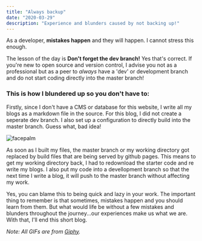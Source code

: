 ```yaml
---
title: "Always backup"
date: "2020-03-29"
description: "Experience and blunders caused by not backing up!"
---
```


As a developer, **mistakes happen** and they will happen. I cannot stress this enough.

The lesson of the day is **Don't forget the dev branch!** Yes that's correct. If you're new to open source and version control, I advise you not as a professional but as a peer to *always* have a 'dev' or development branch and do not start coding directly into the master branch!

### This is how I blundered up so you don't have to:
Firstly, since I don't have a CMS or database for this website, I write all my blogs as a markdown file in the source.
For this blog, I did not create a seperate dev branch. I also set up a configuration to directly build into the master branch. Guess what, bad idea!   

![facepalm](https://media.giphy.com/media/27EhcDHnlkw1O/giphy.gif)

As soon as I built my files, the master branch or my working directory got replaced by build files that are being served by github pages. This means to get my working directory back, I had to redownload the starter code and re write my blogs. I also put my code into a devellopment branch so that the next time I write a blog, it will push to the master branch without affecting my work.

Yes, you can blame this to being quick and lazy in your work. The important thing to remember is that sometimes, mistakes happen and you should learn from them. But what would life be without a few mistakes and blunders throughout the journey...our experiences make us what we are. With that, I'll end this short blog.

*Note: All GIFs are from [Giphy](https://giphy.com).*